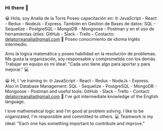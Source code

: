 ### Hi there 👋
😀 Hola, soy Analía de la Torre
Poseo capacitación en: 🤓 JavaScript - React - Redux - NodeJs - Express. También en Gestión de Bases de datos: SQL - Sequelize - PostgreSQL - MongoDB - Mongoose - Postman y en el uso de herramientas útiles: GitHub - Slack - Trello - Contacto: delatorreanalia@gmail.com
🧐 Poseo conocimiento de idioma Inglés intermedio. 

Amo la lógica matemática y poseo habilidad en la resolución de problemas.
Me gusta la organización, soy responsable y comprometida con los demás.
Trabajar en equipo es mi ideal: "Cada uno tiene algo para aportar y para mejorar."
💻 


😀 Hi, I 've training in: 🤓 JavaScript - React - Redux - NodeJs - Express. Also in Database Management: SQL - Sequelize - PostgreSQL - MongoDB - Mongoose - Postman and useful tools: GitHub - Slack - Trello - Contact: delatorreanalia@gmail.com 🧐 I've got intermediate knowledge of the English language. 

I love mathematical logic and I'm good at problem solving. 
I like to be organizated, I'm responsible and committed to others. 💻 
Teamwork is my ideal: "Each one has something important to contribute and improve." 
